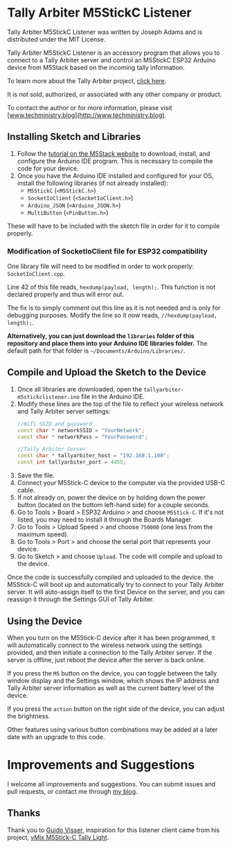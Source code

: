 # Tally Arbiter M5StickC Listener
Tally Arbiter M5StickC Listener was written  by Joseph Adams and is distributed under the MIT License.

Tally Arbiter M5StickC Listener is an accessory program that allows you to connect to a Tally Arbiter server and control an M5StickC ESP32 Arduino device from M5Stack based on the incoming tally information.

To learn more about the Tally Arbiter project, [click here](http://github.com/josephdadams/tallyarbiter).

It is not sold, authorized, or associated with any other company or product.

To contact the author or for more information, please visit [www.techministry.blog](http://www.techministry.blog).

## Installing Sketch and Libraries
1. Follow the [tutorial on the M5Stack website](https://docs.m5stack.com/#/en/arduino/arduino_development) to download, install, and configure the Arduino IDE program. This is necessary to compile the code for your device.
1. Once you have the Arduino IDE installed and configured for your OS, install the following libraries (if not already installed):
	* `M5StickC` (`<M5StickC.h>`)
	* `SocketIoClient` (`<SocketIoClient.h>`)
	* `Arduino_JSON` (`<Arduino_JSON.h>`)
	* `MultiButton` (`<PinButton.h>`)

These will have to be included with the sketch file in order for it to compile properly.
### Modification of SocketIoClient file for ESP32 compatibility
One library file will need to be modified in order to work properly: `SocketIoClient.cpp`.

Line 42 of this file reads, `hexdump(payload, length);`. This function is not declared properly and thus will error out.

The fix is to simply comment out this line as it is not needed and is only for debugging purposes. Modify the line so it now reads, `//hexdump(payload, length);`.

**Alternatively, you can just download the `libraries` folder of this repository and place them into your Arduino IDE libraries folder.** The default path for that folder is `~/Documents/Arduino/Libraries/`.

## Compile and Upload the Sketch to the Device
1. Once all libraries are downloaded, open the `tallyarbiter-m5stickclistener.ino` file in the Arduino IDE.
1. Modify these lines are the top of the file to reflect your wireless network and Tally Arbiter server settings:
	```c++
	//Wifi SSID and password
	const char * networkSSID = "YourNetwork";
	const char * networkPass = "YourPassword";

	//Tally Arbiter Server
	const char * tallyarbiter_host = "192.168.1.100";
	const int tallyarbiter_port = 4455;
	```
1. Save the file.
1. Connect your M5Stick-C device to the computer via the provided USB-C cable.
1. If not already on, power the device on by holding down the power button (located on the bottom left-hand side) for a couple seconds.
1. Go to Tools > Board > ESP32 Arduino > and choose `M5Stick-C`. If it's not listed, you may need to install it through the Boards Manager.
1. Go to Tools > Upload Speed > and choose `750000` (one less from the maximum speed).
1. Go to Tools > Port > and choose the serial port that represents your device.
1. Go to Sketch > and choose `Upload`. The code will compile and upload to the device.

Once the code is successfully compiled and uploaded to the device. the M5Stick-C will boot up and automatically try to connect to your Tally Arbiter server. It will auto-assign itself to the first Device on the server, and you can reassign it through the Settings GUI of Tally Arbiter.

## Using the Device
When you turn on the M5Stick-C device after it has been programmed, it will automatically connect to the wireless network using the settings provided, and then initiate a connection to the Tally Arbiter server. If the server is offline, just reboot the device after the server is back online.

If you press the `M5` button on the device, you can toggle between the tally window display and the Settings window, which shows the IP address and Tally Arbiter server information as well as the current battery level of the device.

If you press the `action` button on the right side of the device, you can adjust the brightness.

Other features using various button combinations may be added at a later date with an upgrade to this code.

# Improvements and Suggestions
I welcome all improvements and suggestions. You can submit issues and pull requests, or contact me through [my blog](http://www.techministry.blog).

## Thanks
Thank you to [Guido Visser](https://github.com/guido-visser), inspiration for this listener client came from his project, [vMix M5Stick-C Tally Light](https://github.com/guido-visser/vMix-M5Stick-Tally-Light).